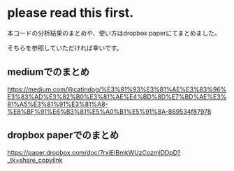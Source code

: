 # please read this first.

本コードの分析結果のまとめや、使い方はdropbox paperにてまとめました。  

そちらを参照していただければ幸いです。  

## mediumでのまとめ
https://medium.com/@catindog/%E3%81%93%E3%81%AE%E3%83%96%E3%83%AD%E3%82%B0%E3%81%AE%E4%BD%8D%E7%BD%AE%E3%81%A5%E3%81%91%E3%81%A8-%E8%BF%91%E6%B3%81%E5%A0%B1%E5%91%8A-869534f87978

## dropbox paperでのまとめ
https://paper.dropbox.com/doc/7rxiEIBmkWUzCozmlDDpD?_tk=share_copylink

